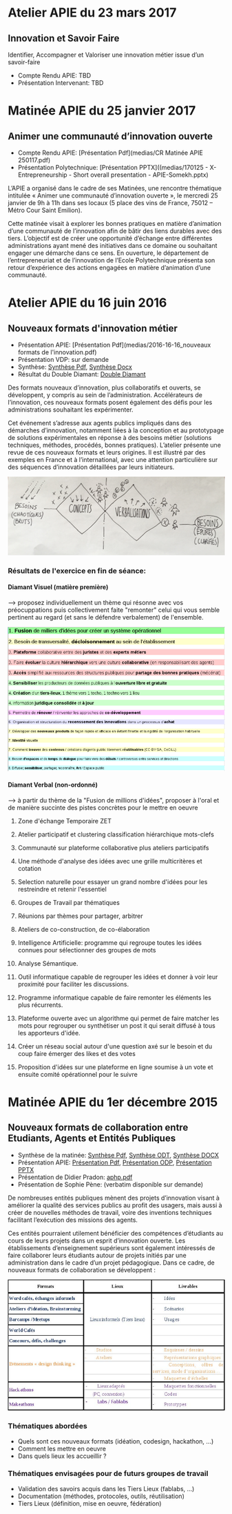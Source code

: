 # Atelier APIE du 23 mars 2017

## Innovation et Savoir Faire
Identifier, Accompagner et Valoriser une innovation métier issue d’un savoir-faire

* Compte Rendu APIE: TBD
* Présentation Intervenant: TBD

# Matinée APIE du 25 janvier 2017

## Animer une communauté d’innovation ouverte

* Compte Rendu APIE: [Présentation Pdf](medias/CR Matinée APIE 250117.pdf)
* Présentation Polytechnique: [Présentation PPTX]((medias/170125 - X-Entrepreneurship - Short overall presentation - APIE-Somekh.pptx)

L’APIE a organisé dans le cadre de ses Matinées, une rencontre thématique intitulée « Animer une communauté d’innovation ouverte », le mercredi 25 janvier de 9h à 11h dans ses locaux (5 place des vins de France, 75012 – Métro Cour Saint Emilion). 

Cette matinée visait à explorer les bonnes pratiques en matière d’animation d’une communauté de l’innovation afin de bâtir des liens durables avec des tiers. L’objectif est de créer une opportunité d’échange entre différentes administrations ayant mené des initiatives dans ce domaine ou souhaitant engager une démarche dans ce sens. En ouverture, le département de l’entrepreneuriat et de l’innovation de l’Ecole Polytechnique présenta son retour d’expérience des actions engagées en matière d’animation d’une communauté.

# Atelier APIE du 16 juin 2016

## Nouveaux formats d'innovation métier

* Présentation APIE: [Présentation Pdf](medias/2016-16-16_nouveaux formats de l'innovation.pdf)
* Présentation VDP: sur demande
* Synthèse: [Synthèse Pdf](medias/Synthese.pdf), [Synthèse Docx](medias/Synthese.docx)
* Résultat du Double Diamant: [Double Diamant](medias/DD.pdf)

Des formats nouveaux d’innovation, plus collaboratifs et ouverts, se développent, y compris au sein de l’administration. Accélérateurs de l’innovation, ces nouveaux formats posent également des défis pour les administrations souhaitant les expérimenter. 

Cet événement s’adresse aux agents publics impliqués dans des démarches d’innovation, notamment liées à la conception et au prototypage de solutions expérimentales en réponse à des besoins métier (solutions techniques, méthodes, procédés, bonnes pratiques). L’atelier présente une revue de ces nouveaux formats et leurs origines. Il est illustré par des exemples en France et à l’international, avec une attention particulière sur des séquences d’innovation détaillées par leurs initiateurs. 

![Double Diamant](medias/dd.jpg)

### Résultats de l'exercice en fin de séance:

#### Diamant Visuel (matière première)

--> proposez individuellement un thème qui résonne avec vos préocuppations puis collectivement faite "remonter" celui qui vous semble pertinent au regard (et sans le défendre verbalement) de l'ensemble.

![Diamant Visuel](medias/dvis.png)

#### Diamant Verbal (non-ordonné)

--> à partir du thème de la "Fusion de millions d'idées", proposer à l'oral et de manière succinte des pistes concrètes pour le mettre en oeuvre

1. Zone d'échange Temporaire ZET

2. Atelier participatif et clustering classification hiérarchique mots-clefs

3. Communauté sur plateforme collaborative plus ateliers participatifs

4. Une méthode d'analyse des idées avec une grille multicritères et cotation

5. Selection naturelle pour essayer un grand nombre d'idées pour les restreindre et retenir l'essentiel

6. Groupes de Travail par thématiques

7. Réunions par thèmes pour partager, arbitrer

8. Ateliers de co-construction, de co-élaboration

9. Intelligence Artificielle: programme qui regroupe toutes les idées connues pour sélectionner des groupes de mots

10. Analyse Sémantique.

11. Outil informatique capable de regrouper les idées et donner à voir leur proximité pour faciliter les discussions.

12. Programme informatique capable de faire remonter les éléments les plus récurrents.

13. Plateforme ouverte avec un algorithme qui permet de faire matcher les mots pour regrouper ou synthétiser un post it qui serait diffusé à tous les apporteurs d'idée.

14. Créer un réseau social autour d'une question axé sur le besoin et du coup faire émerger des likes et des votes

15. Proposition d'idées sur une plateforme en ligne soumise à un vote et ensuite comité opérationnel pour le suivre


# Matinée APIE du 1er décembre 2015

## Nouveaux formats de collaboration entre Etudiants, Agents et Entités Publiques

* Synthèse de la matinée: [Synthèse Pdf](medias/NxF-synthese.pdf), [Synthèse ODT](medias/NxF-synthese.odt), [Synthèse DOCX](medias/NxF-synthese.docx) 
* Présentation APIE: [Présentation Pdf](medias/NxF-pres.pdf), [Présentation ODP](medias/NxF-pres.odp), [Présentation PPTX](medias/NxF-pres.pptx)
* Présentation de Didier Pradon: [aphp.pdf](medias/aphp.pdf)
* Présentation de Sophie Pène: (verbatim disponible sur demande)

De nombreuses entités publiques mènent des projets d’innovation visant à améliorer la qualité des services publics au profit des usagers, mais aussi à créer de nouvelles méthodes de travail, voire des inventions techniques facilitant l’exécution des missions des agents. 

Ces entités pourraient utilement bénéficier des compétences  d’étudiants au cours de leurs projets dans un esprit d’innovation ouverte. Les établissements d’enseignement supérieurs sont également intéressés de faire collaborer leurs étudiants autour de projets initiés par une administration dans le cadre d’un projet pédagogique. Dans ce cadre, de nouveaux formats de collaboration se développent : 

![GitHub Logo](medias/tableau.jpg)

### Thématiques abordées
* Quels sont ces nouveaux formats (idéation, codesign, hackathon, ...)
* Comment les mettre en oeuvre
* Dans quels lieux les accueillir ?

### Thématiques envisagées pour de futurs groupes de travail
* Validation des savoirs acquis dans les Tiers Lieux (fablabs, ...)
* Documentation (méthodes, protocoles, outils, réutilisation)
* Tiers Lieux (définition, mise en oeuvre, fédération)
